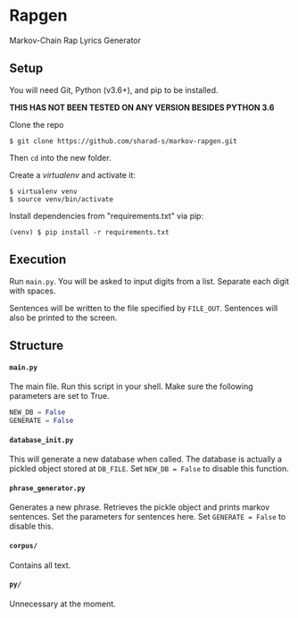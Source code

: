 

# Rapgen

Markov-Chain Rap Lyrics Generator

## Setup

You will need Git, Python (v3.6+), and pip to be installed.

**THIS HAS NOT BEEN TESTED ON ANY VERSION BESIDES PYTHON 3.6**

Clone the repo

```
$ git clone https://github.com/sharad-s/markov-rapgen.git
```
Then `cd` into the new folder.

Create a *virtualenv* and activate it:

```
$ virtualenv venv
$ source venv/bin/activate
```

Install dependencies from "requirements.txt" via pip:

```
(venv) $ pip install -r requirements.txt
```

## Execution

Run `main.py`.
You will be asked to input digits from a list.
Separate each digit with spaces.

Sentences will be written to the file specified by `FILE_OUT`.
Sentences will also be printed to the screen.


## Structure

#### `main.py`
The main file. Run this script in your shell.
Make sure the following parameters are set to True.

```python
NEW_DB = False
GENERATE = False
```

#### `database_init.py`
This will generate a new database when called.
The database is actually a pickled object stored at `DB_FILE`.
Set `NEW_DB = False` to disable this function.

#### `phrase_generator.py`
Generates a new phrase.
Retrieves the pickle object and prints markov sentences.
Set the parameters for sentences here.
Set `GENERATE = False` to disable this.

#### `corpus/`
Contains all text.

#### `py/`
Unnecessary at the moment.
